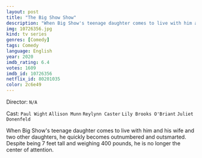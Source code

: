 ```yaml
---
layout: post
title: "The Big Show Show"
description: "When Big Show's teenage daughter comes to live with him and his wife and two other daughters, he quickly becomes outnumbered and outsmarted. Despite being 7 feet tall and weighing 400 pounds, he is no longer the center of attention..."
img: 10726356.jpg
kind: tv series
genres: [Comedy]
tags: Comedy 
language: English
year: 2020
imdb_rating: 6.4
votes: 1609
imdb_id: 10726356
netflix_id: 80201035
color: 2c6e49
---
```

Director: `N/A`  

Cast: `Paul Wight` `Allison Munn` `Reylynn Caster` `Lily Brooks O'Briant` `Juliet Donenfeld` 

When Big Show's teenage daughter comes to live with him and his wife and two other daughters, he quickly becomes outnumbered and outsmarted. Despite being 7 feet tall and weighing 400 pounds, he is no longer the center of attention.